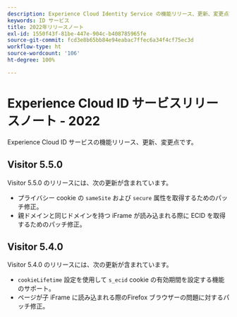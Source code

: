 ```yaml
---
description: Experience Cloud Identity Service の機能リリース、更新、変更点です。
keywords: ID サービス
title: 2022年リリースノート
exl-id: 1550f43f-81be-447e-904c-b408785965fe
source-git-commit: fcd3e8b65bb84e94eabac7ffec6a34f4cf75ec3d
workflow-type: ht
source-wordcount: '106'
ht-degree: 100%

---
```


# Experience Cloud ID サービスリリースノート - 2022

Experience Cloud ID サービスの機能リリース、更新、変更点です。

## Visitor 5.5.0

Visitor 5.5.0 のリリースには、次の更新が含まれています。

* プライバシー cookie の `sameSite` および `secure` 属性を取得するためのパッチ修正。
* 親ドメインと同じドメインを持つ iFrame が読み込まれる際に ECID を取得するためのパッチ修正。

## Visitor 5.4.0

Visitor 5.4.0 のリリースには、次の更新が含まれています。

* `cookieLifetime` 設定を使用して `s_ecid` cookie の有効期間を設定する機能のサポート。
* ページが子 iFrame に読み込まれる際のFirefox ブラウザーの問題に対するパッチ修正。
